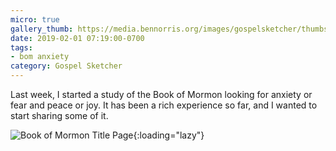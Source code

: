 ```yaml
---
micro: true
gallery_thumb: https://media.bennorris.org/images/gospelsketcher/thumbs/title-page.jpg
date: 2019-02-01 07:19:00-0700
tags:
- bom anxiety
category: Gospel Sketcher
---
```


Last week, I started a study of the Book of Mormon looking for anxiety or fear and peace or joy. It has been a rich experience so far, and I wanted to start sharing some of it.

![Book of Mormon Title Page](https://media.bennorris.org/images/gospelsketcher/bom-anxiety-study/title-page.jpg){:loading="lazy"}